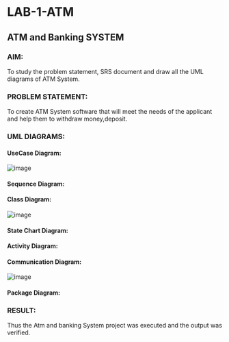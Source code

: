 # LAB-1-ATM
## ATM and Banking SYSTEM
### AIM: 
To study the problem statement, SRS document and draw all the UML diagrams of ATM
System.
### PROBLEM STATEMENT:
To create ATM System software that will meet the needs of the applicant and help them
to withdraw money,deposit.
### UML DIAGRAMS:
#### UseCase Diagram:
![image](https://github.com/Prajeeth17/LAB-1-ATM/assets/120513885/3e79ff84-b70b-47ca-86ba-11de3ecfe35e)
#### Sequence Diagram:

#### Class Diagram:
![image](https://github.com/Prajeeth17/LAB-1-ATM/assets/120513885/26aeb8dd-dbb0-46d8-a7a9-40e3f4d4c295)
#### State Chart Diagram:

#### Activity Diagram:

#### Communication Diagram:
![image](https://github.com/Prajeeth17/LAB-1-ATM/assets/120513885/c20b01ee-d820-42f4-a881-9e5c8add72a6)

#### Package Diagram:

### RESULT: 
Thus the Atm and banking System project was executed and the output was verified.
